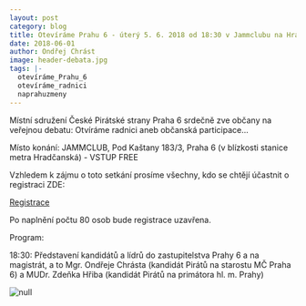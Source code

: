 ```yaml
---
layout: post
category: blog
title: Otevíráme Prahu 6 - úterý 5. 6. 2018 od 18:30 v Jammclubu na Hradčanské
date: 2018-06-01
author: Ondřej Chrást
image: header-debata.jpg
tags: |-
  otevíráme_Prahu_6
  otevíráme_radnici
  naprahuzmeny
---
```

Místní sdružení České Pirátské strany Praha 6 srdečně zve občany na veřejnou debatu: Otvíráme radnici aneb občanská participace...

Místo konání: JAMMCLUB, Pod Kaštany 183/3, Praha 6 (v blízkosti stanice metra Hradčanská) - VSTUP FREE

Vzhledem k zájmu o toto setkání prosíme všechny, kdo se chtějí účastnit o registraci ZDE: 

[Registrace](https://goo.gl/forms/W9qLMpucW9cwH2Lj1)

Po naplnění počtu 80 osob bude registrace uzavřena.

Program:

18:30: Představení kandidátů a lídrů do zastupitelstva Prahy 6 a na magistrát, a to Mgr. Ondřeje Chrásta (kandidát Pirátů na starostu MČ Praha 6) a MUDr. Zdeňka Hřiba (kandidát Pirátů na primátora hl. m. Prahy)

![null](obrazek-jamm-club.jpg)
